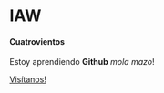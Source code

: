 # IAW
#### Cuatrovientos

Estoy aprendiendo **Github**
_mola mazo_!

[Visítanos!](https://cuatrovientos.org)
